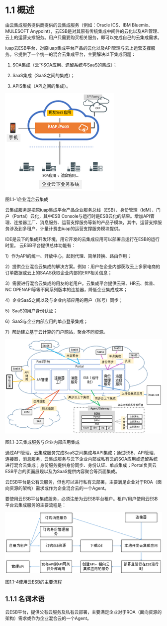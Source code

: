 # 1.1	概述

由云集成服务提供商提供的云集成服务（例如：Oracle ICS、IBM Bluemix、MULESOFT Anypoint），云ESB是对其原有传统集成中间件的云化以及API管理、云上的运营支撑服务。用户只需要购买相关服务，即可以完成自己的云集成需求。

iuap云ESB平台，对原iuap集成平台产品的云化以及API管理与云上运营支撑服务。它提供了一个统一的混合云集成平台，主要解决以下集成问题：

1) SOA集成（云下SOA应用、遗留系统与SaaS的集成）；

2) SaaS集成（SaaS之间的集成）；

3) APIS集成（API之间的集成）。

![](/articles/cesb/1-/images/image3.png)
 
图1.1-1企业混合云集成



云集成服务是把原iuap集成平台产品企业服务总线（ESB）、身份管理（IdM）、门户（Portal）云化，其中ESB Console与运行时是ESB云化的结果。增加API管理、连接器工厂、消息服务、运营支撑服务等新的产品子模块，其中，运营支撑服务涉及到多租户、计量计费由iuap的运营支撑服务模块提供。

IDE是云下的集成开发环境，用它开发的云集成应用可以部署且运行在ESB的运行时里。
云ESB平台提供总体功能有：

1）作为API的统一、开放中心，起到代理、简单转换、路由作用；

2）提供企业混合云集成的解决方案。例如：用户在企业内部获取云上多家电商的订单数据或云上的SAAS获取企业内部的ERP相关信息；

3）需要进行混合云集成的用友的老用户。云集成平台提供云采、HR云、优普、NC OPENAPI等等不同系列版本的连接器，降低企业集成成本；

4）企业SaaS之间以及与企业内部应用的用户（账号）同步；

5）SaaS的用户身份认证；

6）SaaS与企业内部应用的单点登录集成；

7）帮助建立基于云计算的门户网站，聚合不同资源。

![](/articles/cesb/1-/images/image5.png)

 
图1.1-3云集成服务与企业内部应用集成

通过API管理，云集成服务完成SaaS之间集成与API集成；通过ESB、API管理、连接器，消息服务，云集成服务与云下企业内部或私有云的SOA应用或遗留系统进行混合云集成；身份服务提供身份同步、身份认证、单点集成；Portal负责云ESB平台的页面展现以及为SaaS提供内容聚合等页面集成。

云ESB平台是公有云服务，但也可以进行私有云部署，主要满足企业对于ROA（面向资源的架构）需求或作为企业混合云的一个Agent。

要使用云ESB平台集成服务，必须注册为云ESB平台租户。租户/用户使用云ESB平台云集成服务的主要流程是：

![](/articles/cesb/1-/images/image6.png)

 
图1.1-4使用云ESB的主要流程

## 1.1.1 名词术语

云ESB平台，提供公有云服务及私有云部署，主要满足企业对于ROA（面向资源的架构）需求或作为企业混合云的一个Agent。

